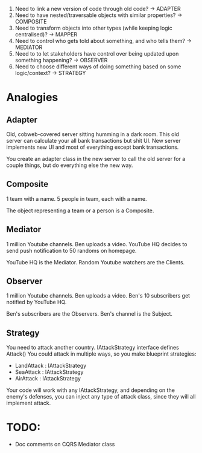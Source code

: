 1. Need to link a new version of code through old code? -> ADAPTER
2. Need to have nested/traversable objects with similar properties? -> COMPOSITE
3. Need to transform objects into other types (while keeping logic centralised)? -> MAPPER
4. Need to control who gets told about something, and who tells them? -> MEDIATOR
5. Need to to let stakeholders have control over being updated upon something happening? -> OBSERVER
6. Need to choose different ways of doing something based on some logic/context? -> STRATEGY

# Analogies

## Adapter
Old, cobweb-covered server sitting humming in a dark room.
This old server can calculate your all bank transactions but shit UI.
New server implements new UI and most of everything except bank transactions.

You create an adapter class in the new server to call the old server for a couple things, but do everything else the new way.

## Composite
1 team with a name.
5 people in team, each with a name.

The object representing a team or a person is a Composite.

## Mediator
1 million Youtube channels.
Ben uploads a video.
YouTube HQ decides to send push notification to 50 randoms on homepage.

YouTube HQ is the Mediator.
Random Youtube watchers are the Clients.

## Observer
1 million Youtube channels.
Ben uploads a video.
Ben's 10 subscribers get notified by YouTube HQ.

Ben's subscribers are the Observers.
Ben's channel is the Subject.

## Strategy
You need to attack another country. IAttackStrategy interface defines Attack()
You could attack in multiple ways, so you make blueprint strategies:
- LandAttack : IAttackStrategy
- SeaAttack : IAttackStrategy
- AirAttack : IAttackStrategy

Your code will work with any IAttackStrategy, and depending on the enemy's defenses, you can inject any type of attack class, since they will all implement attack.

# TODO:
- Doc comments on CQRS Mediator class